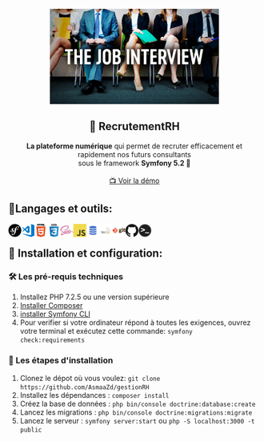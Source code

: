 <p align="center">
  <a href="http://codely.tv">
    <img src="public/img/interview.jpg" height="190px"/>
  </a>
</p>

<h2 align="center">
  💼 RecrutementRH
</h2>
<p align="center">
  <strong>La plateforme numérique</strong> qui permet de recruter efficacement et rapidement nos futurs consultants
  <br />
  sous le framework <strong>Symfony 5.2 🎼</strong>
  <br />
  <br />
  <a href="http://jobinterview.epizy.com/"> 📺 Voir la démo </a>
</p>

## 📌Langages et outils:

<div align="center">
<img align="left" alt="Visual Studio Code" width="26px" src="https://raw.githubusercontent.com/github/explore/80688e429a7d4ef2fca1e82350fe8e3517d3494d/topics/symfony/symfony.png" />
<img align="left" alt="Visual Studio Code" width="26px" src="https://raw.githubusercontent.com/github/explore/80688e429a7d4ef2fca1e82350fe8e3517d3494d/topics/visual-studio-code/visual-studio-code.png" />
<img align="left" alt="HTML5" width="26px" src="https://raw.githubusercontent.com/github/explore/80688e429a7d4ef2fca1e82350fe8e3517d3494d/topics/html/html.png" />
<img align="left" alt="CSS3" width="26px" src="https://raw.githubusercontent.com/github/explore/80688e429a7d4ef2fca1e82350fe8e3517d3494d/topics/css/css.png" />
<img align="left" alt="Sass" width="26px" src="https://raw.githubusercontent.com/github/explore/80688e429a7d4ef2fca1e82350fe8e3517d3494d/topics/sass/sass.png" />
<img align="left" alt="JavaScript" width="26px" src="https://raw.githubusercontent.com/github/explore/80688e429a7d4ef2fca1e82350fe8e3517d3494d/topics/javascript/javascript.png" />
<img align="left" alt="SQL" width="26px" src="https://raw.githubusercontent.com/github/explore/80688e429a7d4ef2fca1e82350fe8e3517d3494d/topics/sql/sql.png" />
<img align="left" alt="MySQL" width="26px" src="https://raw.githubusercontent.com/github/explore/80688e429a7d4ef2fca1e82350fe8e3517d3494d/topics/mysql/mysql.png" />
<img align="left" alt="Git" width="26px" src="https://raw.githubusercontent.com/github/explore/80688e429a7d4ef2fca1e82350fe8e3517d3494d/topics/git/git.png" />
<img align="left" alt="GitHub" width="26px" src="https://raw.githubusercontent.com/github/explore/78df643247d429f6cc873026c0622819ad797942/topics/github/github.png" />
<img align="left" alt="Terminal" width="26px" src="https://raw.githubusercontent.com/github/explore/80688e429a7d4ef2fca1e82350fe8e3517d3494d/topics/terminal/terminal.png" />

</div>
<br />

## 🚀 Installation et configuration:

### 🛠️ Les pré-requis techniques 

1. Installez PHP 7.2.5 ou une version supérieure
2. [Installer Composer](https://getcomposer.org/download/)
3. [installer Symfony CLI ](https://symfony.com/download)
4. Pour verifier si votre ordinateur répond à toutes les exigences, ouvrez votre terminal et exécutez cette commande: ` symfony check:requirements `

### 🏁 Les étapes d'installation

1. Clonez le dépot où vous voulez: `git clone https://github.com/AsmaaZd/gestionRH`
2. Installez les dépendances  : `composer install`
3. Créez la base de données : ` php bin/console doctrine:database:create `
4. Lancez les migrations : ` php bin/console doctrine:migrations:migrate `
5. Lancez le serveur : ` symfony server:start ` ou ` php -S localhost:3000 -t public `
